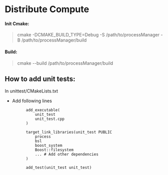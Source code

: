 # Distribute Compute

#### Init Cmake:

> cmake -DCMAKE_BUILD_TYPE=Debug -S /path/to/processManager -B /path/to/processManager/build

#### Build:

> cmake --build /path/to/processManager/build

## How to add unit tests:

In unittest/CMakeLists.txt
- Add following lines
        
            add_executable(
                unit_test 
                unit_test.cpp
            )
            
            target_link_libraries(unit_test PUBLIC 
                process
                bsl
                boost_system
                Boost::filesystem
                ... # Add other dependencies
            )

            add_test(unit_test unit_test)

